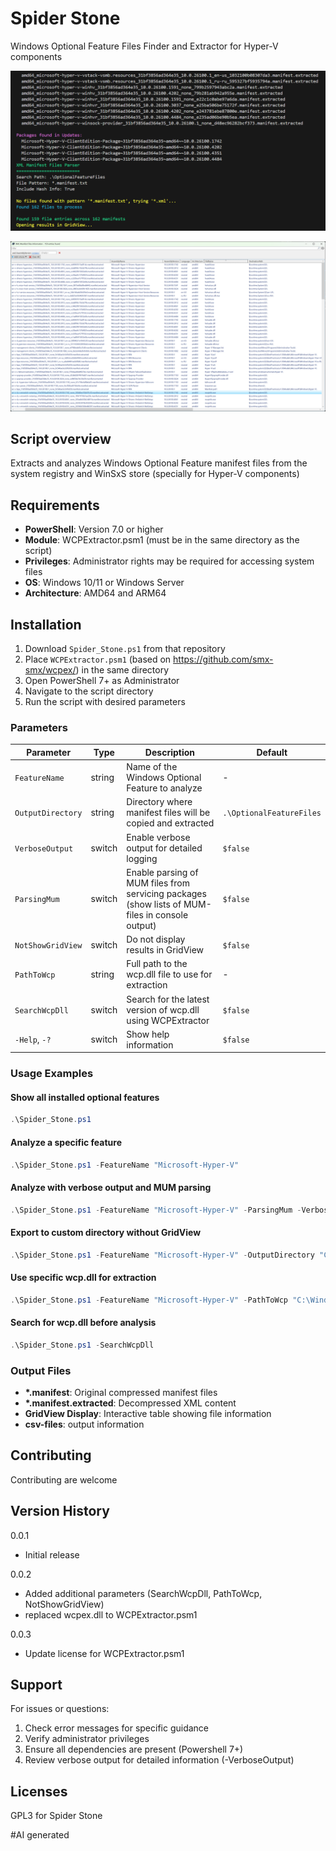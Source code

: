 # Spider Stone
Windows Optional Feature Files Finder and Extractor for Hyper-V components

![](./images/image001.png)

![](./images/image002.png)

## Script overview

Extracts and analyzes Windows Optional Feature manifest files from the system registry and WinSxS store (specially for Hyper-V components)

## Requirements

- **PowerShell**: Version 7.0 or higher
- **Module**: WCPExtractor.psm1 (must be in the same directory as the script)
- **Privileges**: Administrator rights may be required for accessing system files
- **OS**: Windows 10/11 or Windows Server
- **Architecture**: AMD64 and ARM64

## Installation

1. Download `Spider_Stone.ps1` from that repository
2. Place `WCPExtractor.psm1` (based on https://github.com/smx-smx/wcpex/) in the same directory 
3. Open PowerShell 7+ as Administrator
4. Navigate to the script directory
5. Run the script with desired parameters

### Parameters

| Parameter        | Type | Description | Default |
|------------------|------|-------------|---------|
| `FeatureName` | string | Name of the Windows Optional Feature to analyze | - |
| `OutputDirectory` | string | Directory where manifest files will be copied and extracted | `.\OptionalFeatureFiles` |
| `VerboseOutput` | switch | Enable verbose output for detailed logging | `$false` |
| `ParsingMum` | switch | Enable parsing of MUM files from servicing packages (show lists of MUM-files in console output) | `$false` |
| `NotShowGridView` | switch | Do not display results in GridView | `$false` |
| `PathToWcp` | string | Full path to the wcp.dll file to use for extraction | - |
| `SearchWcpDll` | switch | Search for the latest version of wcp.dll using WCPExtractor | `$false` |
| `-Help`, `-?` | switch | Show help information | `$false` |

### Usage Examples

#### Show all installed optional features
```powershell
.\Spider_Stone.ps1
```

#### Analyze a specific feature
```powershell
.\Spider_Stone.ps1 -FeatureName "Microsoft-Hyper-V"
```

#### Analyze with verbose output and MUM parsing
```powershell
.\Spider_Stone.ps1 -FeatureName "Microsoft-Hyper-V" -ParsingMum -VerboseOutput
```

#### Export to custom directory without GridView
```powershell
.\Spider_Stone.ps1 -FeatureName "Microsoft-Hyper-V" -OutputDirectory "C:\Temp\Features" -NotShowGridView
```

#### Use specific wcp.dll for extraction
```powershell
.\Spider_Stone.ps1 -FeatureName "Microsoft-Hyper-V" -PathToWcp "C:\Windows\System32\wcp.dll"
```

#### Search for wcp.dll before analysis
```powershell
.\Spider_Stone.ps1 -SearchWcpDll
```

### Output Files
- **\*.manifest**: Original compressed manifest files
- **\*.manifest.extracted**: Decompressed XML content
- **GridView Display**: Interactive table showing file information
- **csv-files**: output information

## Contributing

Contributing are welcome

## Version History

0.0.1  
  * Initial release  

0.0.2  
  * Added additional parameters (SearchWcpDll, PathToWcp, NotShowGridView)
  * replaced wcpex.dll to WCPExtractor.psm1 
 
0.0.3
  * Update license for WCPExtractor.psm1 


## Support

For issues or questions:
1. Check error messages for specific guidance
2. Verify administrator privileges
3. Ensure all dependencies are present (Powershell 7+)
4. Review verbose output for detailed information (-VerboseOutput)

## Licenses

GPL3 for Spider Stone  

#AI generated